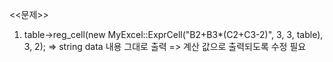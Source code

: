 <<문제>>
1. table->reg_cell(new MyExcel::ExprCell("B2+B3*(C2+C3-2)", 3, 3, table), 3, 2);
   => string data 내용 그대로 출력
   => 계산 값으로 출력되도록 수정 필요
   
